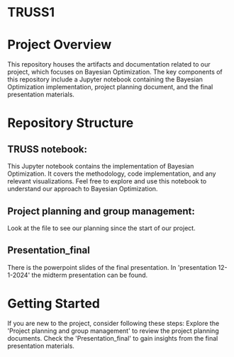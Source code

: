 # TRUSS1

# Project Overview
This repository houses the artifacts and documentation related to our project, which focuses on Bayesian Optimization. The key components of this repository include a Jupyter notebook containing the Bayesian Optimization implementation, project planning document, and the final presentation materials.

# Repository Structure

## TRUSS notebook:
This Jupyter notebook contains the implementation of Bayesian Optimization. It covers the methodology, code implementation, and any relevant visualizations. Feel free to explore and use this notebook to understand our approach to Bayesian Optimization.

## Project planning and group management:
Look at the file to see our planning since the start of our project.

## Presentation_final
There is the powerpoint slides of the final presentation. In 'presentation 12-1-2024' the midterm presentation can be found.

# Getting Started
If you are new to the project, consider following these steps:
Explore the 'Project planning and group management' to review the project planning documents.
Check the 'Presentation_final' to gain insights from the final presentation materials.